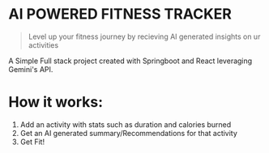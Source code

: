 # AI POWERED FITNESS TRACKER

> Level up your fitness journey by recieving AI generated insights on ur activities

A Simple Full stack project created with Springboot and React leveraging Gemini's API. 

# How it works:

1. Add an activity with stats such as duration and calories burned
2. Get an AI generated summary/Recommendations for that activity
3. Get Fit!
